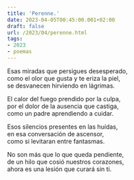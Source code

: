 ```yaml
---
title: 'Perenne.'
date: 2023-04-05T00:45:00.001+02:00
draft: false
url: /2023/04/perenne.html
tags: 
- 2023
- poemas
---
```


Esas miradas que persigues desesperado,  
como el olor que gusta y te eriza la piel,  
se desvanecen hirviendo en lágrimas.  

El calor del fuego prendido por la culpa,  
por el dolor de la ausencia que castiga,  
como un padre aprendiendo a cuidar.  

Esos silencios presentes en las huídas,  
en esa conversación de ascensor,  
como si levitaran entre fantasmas.  

No son más que lo que queda pendiente,  
de un hilo que cosió nuestros corazones,  
ahora es una lesión que curará sin ti.  